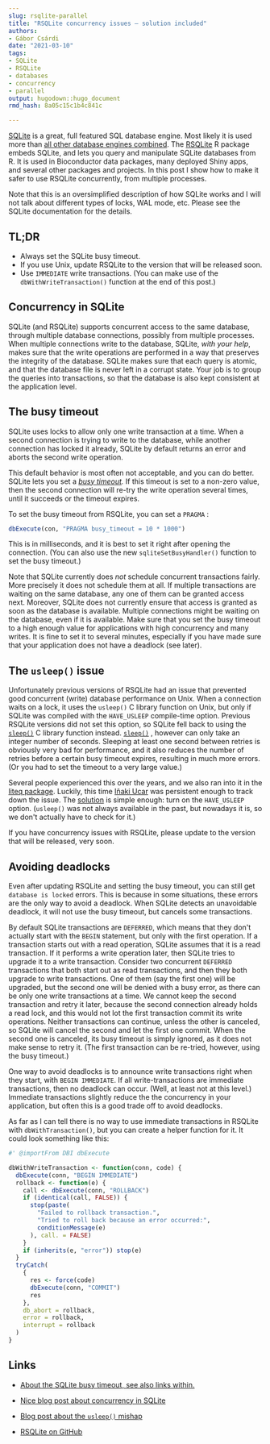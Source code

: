 ```yaml
---
slug: rsqlite-parallel
title: "RSQLite concurrency issues — solution included"
authors: 
- Gábor Csárdi
date: "2021-03-10" 
tags: 
- SQLite
- RSQLite
- databases
- concurrency
- parallel
output: hugodown::hugo_document
rmd_hash: 8a05c15c1b4c841c

---
```


[SQLite](https://www.sqlite.org/index.html) is a great, full featured SQL database engine. Most likely it is used more than [all other database engines combined](https://www.sqlite.org/mostdeployed.html). The [RSQLite](https://github.com/r-dbi/RSQLite) R package embeds SQLite, and lets you query and manipulate SQLite databases from R. It is used in Bioconductor data packages, many deployed Shiny apps, and several other packages and projects. In this post I show how to make it safer to use RSQLite concurrently, from multiple processes.

Note that this is an oversimplified description of how SQLite works and I will not talk about different types of locks, WAL mode, etc. Please see the SQLite documentation for the details.

## TL;DR

-   Always set the SQLite busy timeout.
-   If you use Unix, update RSQLite to the version that will be released soon.
-   Use `IMMEDIATE` write transactions. (You can make use of the `dbWithWriteTransaction()` function at the end of this post.)

## Concurrency in SQLite

SQLite (and RSQLite) supports concurrent access to the same database, through multiple database connections, possibly from multiple processes. When multiple connections write to the database, SQLite, *with your help*, makes sure that the write operations are performed in a way that preserves the integrity of the database. SQLite makes sure that each query is atomic, and that the database file is never left in a corrupt state. Your job is to group the queries into transactions, so that the database is also kept consistent at the application level.

## The busy timeout

SQLite uses locks to allow only one write transaction at a time. When a second connection is trying to write to the database, while another connection has locked it already, SQLite by default returns an error and aborts the second write operation.

This default behavior is most often not acceptable, and you can do better. SQLite lets you set a [*busy timeout*](https://www.sqlite.org/pragma.html#pragma_busy_timeout)*.* If this timeout is set to a non-zero value, then the second connection will re-try the write operation several times, until it succeeds or the timeout expires.

To set the busy timeout from RSQLite, you can set a `PRAGMA` :

``` r
dbExecute(con, "PRAGMA busy_timeout = 10 * 1000")
```

This is in milliseconds, and it is best to set it right after opening the connection. (You can also use the new `sqliteSetBusyHandler()` function to set the busy timeout.)

Note that SQLite currently does *not* schedule concurrent transactions fairly. More precisely it does not schedule them at all. If multiple transactions are waiting on the same database, any one of them can be granted access next. Moreover, SQLite does not currently ensure that access is granted as soon as the database is available. Multiple connections might be waiting on the database, even if it is available. Make sure that you set the busy timeout to a high enough value for applications with high concurrency and many writes. It is fine to set it to several minutes, especially if you have made sure that your application does not have a deadlock (see later).

## The `usleep()` issue

Unfortunately previous versions of RSQLite had an issue that prevented good concurrent (write) database performance on Unix. When a connection waits on a lock, it uses the `usleep()` C library function on Unix, but only if SQLite was compiled with the `HAVE_USLEEP` compile-time option. Previous RSQLite versions did not set this option, so SQLite fell back to using the [`sleep()`](https://rdrr.io/r/datasets/sleep.html) C library function instead. [`sleep()`](https://rdrr.io/r/datasets/sleep.html) , however can only take an integer number of seconds. Sleeping at least one second between retries is obviously very bad for performance, and it also reduces the number of retries before a certain busy timeout expires, resulting in much more errors. (Or you had to set the timeout to a very large value.)

Several people experienced this over the years, and we also ran into it in the [liteq package](https://github.com/r-lib/liteq/issues/28). Luckily, this time [Iñaki Ucar](https://github.com/Enchufa2) was persistent enough to track down the issue. The [solution](https://github.com/r-dbi/RSQLite/pull/345) is simple enough: turn on the `HAVE_USLEEP` option. (`usleep()` was not always available in the past, but nowadays it is, so we don't actually have to check for it.)

If you have concurrency issues with RSQLite, please update to the version that will be released, very soon.

## Avoiding deadlocks

Even after updating RSQLite and setting the busy timeout, you can still get `database is locked` errors. This is because in some situations, these errors are the only way to avoid a deadlock. When SQLite detects an unavoidable deadlock, it will not use the busy timeout, but cancels some transactions.

By default SQLite transactions are `DEFERRED`, which means that they don't actually start with the `BEGIN` statement, but only with the first operation. If a transaction starts out with a read operation, SQLite assumes that it is a read transaction. If it performs a write operation later, then SQLite tries to upgrade it to a write transaction. Consider two concurrent `DEFERRED` transactions that both start out as read transactions, and then they both upgrade to write transactions. One of them (say the first one) will be upgraded, but the second one will be denied with a busy error, as there can be only one write transactions at a time. We cannot keep the second transaction and retry it later, because the second connection already holds a read lock, and this would not lot the first transaction commit its write operations. Neither transactions can continue, unless the other is canceled, so SQLite will cancel the second and let the first one commit. When the second one is canceled, its busy timeout is simply ignored, as it does not make sense to retry it. (The first transaction can be re-tried, however, using the busy timeout.)

One way to avoid deadlocks is to announce write transactions right when they start, with `BEGIN IMMEDIATE`. If all write-transactions are immediate transactions, then no deadlock can occur. (Well, at least not at this level.) Immediate transactions slightly reduce the the concurrency in your application, but often this is a good trade off to avoid deadlocks.

As far as I can tell there is no way to use immediate transactions in RSQLite with `dbWithTransaction()`, but you can create a helper function for it. It could look something like this:

``` r
#' @importFrom DBI dbExecute

dbWithWriteTransaction <- function(conn, code) {
  dbExecute(conn, "BEGIN IMMEDIATE")
  rollback <- function(e) {
    call <- dbExecute(conn, "ROLLBACK")
    if (identical(call, FALSE)) {
      stop(paste(
        "Failed to rollback transaction.",
        "Tried to roll back because an error occurred:",
        conditionMessage(e)
      ), call. = FALSE)
    }
    if (inherits(e, "error")) stop(e)
  }
  tryCatch(
    {
      res <- force(code)
      dbExecute(conn, "COMMIT")
      res
    },
    db_abort = rollback,
    error = rollback,
    interrupt = rollback
  )
}
```

## Links

-   [About the SQLite busy timeout, see also links within.](https://www.sqlite.org/c3ref/busy_timeout.html)

-   [Nice blog post about concurrency in SQLite](https://activesphere.com/blog/2018/12/24/understanding-sqlite-busy)

-   [Blog post about the `usleep()` mishap](https://beets.io/blog/sqlite-nightmare.html)

-   [RSQLite on GitHub](https://github.com/r-dbi/RSQLite)

